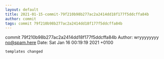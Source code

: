 ```yaml
---
layout: default
title: 2021-01-15-commit-79f210b98b277ac2a2414dd18f177f5ddcffa84b
author: commit
tags: commit 79f210b98b277ac2a2414dd18f177f5ddcffa84b
---
```


commit 79f210b98b277ac2a2414dd18f177f5ddcffa84b
Author: wryyyyyyyy <no@spam.here>
Date:   Sat Jan 16 00:19:19 2021 +0100

    templates changed
